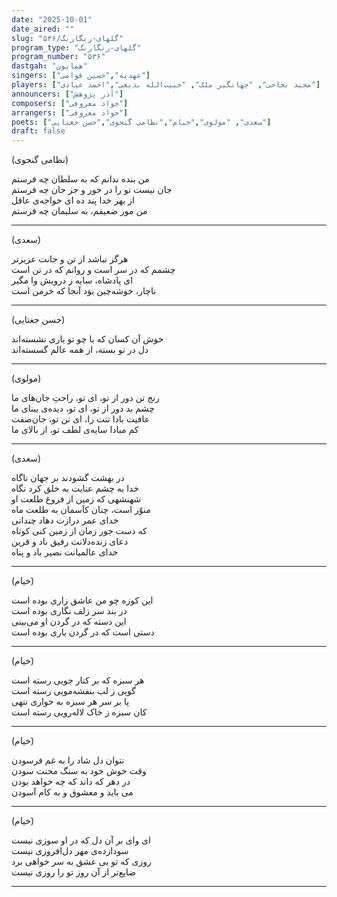 ```yaml
---
date: "2025-10-01"
date_aired: ""
slug: "گلهای-رنگارنگ/۵۳۶"
program_type: "گلهای-رنگارنگ"
program_number: "۵۳۶"
dastgah: "همایون"
singers: ["عهدیه","حسین قوامی"]
players: ["مجید نجاحی", "جهانگیر ملک", "حبیب‌الله بدیعی","احمد عبادی"]
announcers: ["آذر پژوهش"]
composers: ["جواد معروفی"]
arrangers: ["جواد معروفی"]
poets: ["سعدی", "مولوی","خیام","نظامی گنجوی","حسن جغتایی"]
draft: false
---
```


(نظامی گنجوی)

من بنده ندانم که به سلطان چه فرستم  
جان نیست تو را در خور و جز جان چه فرستم  
از بهر خدا پند ده ای خواجه‌ی عاقل  
من مور ضعیفم، به سلیمان چه فرستم

---

(سعدی)

هرگز نباشد از تن و جانت عزیزتر  
چشمم که در سر است و روانم که در تن است  
ای پادشاه، سایه ز درویش وا مگیر  
ناچار، خوشه‌چین بوَد آنجا که خرمن است
  
---

(حسن جغتایی)

خوش آن کسان که با چو تو یاری نشسته‌اند  
دل در تو بسته، از همه عالم گسسته‌اند

---

(مولوی)

رنج تن دور از تو، ای تو، راحتِ جان‌های ما  
چشم بد دور از تو، ای تو، دیده‌ی بینای ما  
عافیت بادا تنت را، ای تن تو، جان‌صفت  
کم مبادا سایه‌ی لطف تو، از بالای ما

---

(سعدی)

در بهشت گشودند بر جهان ناگاه  
خدا به چشم عنایت به خلق کرد نگاه  
شهنشهی که زمین از فروغ طلعت او  
منوّر است، چنان کآسمان به طلعت ماه  
خدای عمر درازت دهاد چندانی  
که دست جور زمان از زمین کنی کوتاه  
دعای زنده‌دلانت رفیق باد و قرین  
خدای عالمیانت نصیر باد و پناه  

---

(خیام)

این کوزه چو من عاشق زاری بوده است  
در بند سر زلف نگاری بوده است  
این دسته که در گردن او می‌بینی  
دستی است که در گردن یاری بوده است

---

(خیام)

هر سبزه که بر کنار جویی رسته است  
گویی ز لب بنفشه‌مویی رسته است  
پا بر سر هر سبزه به خواری ننهی  
کان سبزه ز خاک لاله‌رویی رسته است

---

(خیام)

نتوان دل شاد را به غم فرسودن  
وقت خوش خود به سنگ محنت سودن  
در دھر که داند که چه خواھد بودن  
می باید و معشوق و به کام آسودن  

---

(خیام)

ای وای بر آن دل که در او سوزی نیست  
سودازده‌ی مهر دل‌افروزی نیست  
روزی که تو بی عشق به سر خواھی برد  
ضایع‌تر از آن روز تو را روزی نیست

---

